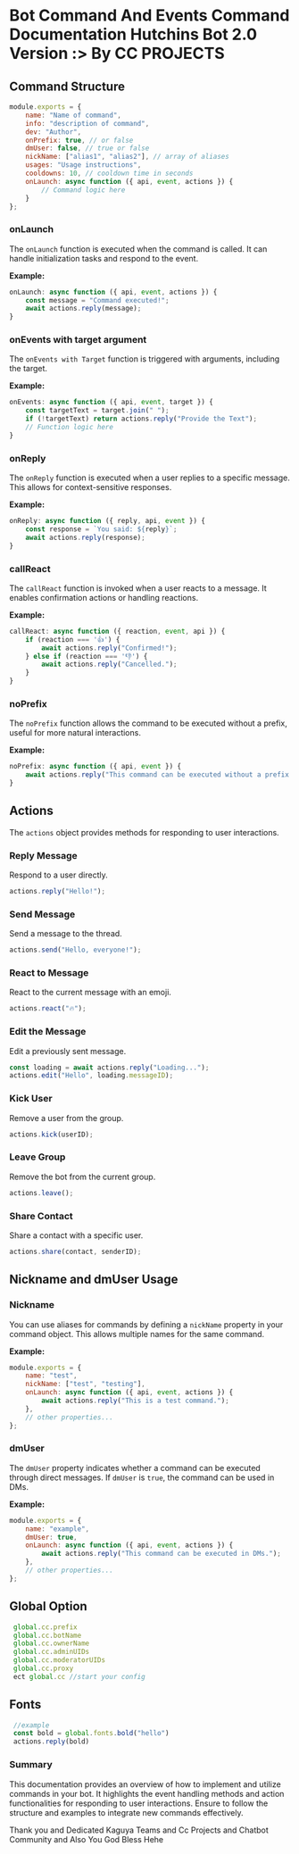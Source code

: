# Bot Command And Events Command Documentation Hutchins Bot 2.0 Version :> By CC PROJECTS

## Command Structure

```javascript
module.exports = {
    name: "Name of command",
    info: "description of command",
    dev: "Author",
    onPrefix: true, // or false
    dmUser: false, // true or false
    nickName: ["alias1", "alias2"], // array of aliases
    usages: "Usage instructions",
    cooldowns: 10, // cooldown time in seconds
    onLaunch: async function ({ api, event, actions }) {
        // Command logic here
    }
};
```

### onLaunch
The `onLaunch` function is executed when the command is called. It can handle initialization tasks and respond to the event.

**Example:**
```javascript
onLaunch: async function ({ api, event, actions }) {
    const message = "Command executed!";
    await actions.reply(message);
}
```

### onEvents with target argument 
The `onEvents with Target` function is triggered with arguments, including the target.

**Example:**
```javascript
onEvents: async function ({ api, event, target }) {
    const targetText = target.join(" ");
    if (!targetText) return actions.reply("Provide the Text");
    // Function logic here 
}
```

### onReply
The `onReply` function is executed when a user replies to a specific message. This allows for context-sensitive responses.

**Example:**
```javascript
onReply: async function ({ reply, api, event }) {
    const response = `You said: ${reply}`;
    await actions.reply(response);
}
```

### callReact
The `callReact` function is invoked when a user reacts to a message. It enables confirmation actions or handling reactions.

**Example:**
```javascript
callReact: async function ({ reaction, event, api }) {
    if (reaction === '👍') {
        await actions.reply("Confirmed!");
    } else if (reaction === '👎') {
        await actions.reply("Cancelled.");
    }
}
```

### noPrefix
The `noPrefix` function allows the command to be executed without a prefix, useful for more natural interactions.

**Example:**
```javascript
noPrefix: async function ({ api, event }) {
    await actions.reply("This command can be executed without a prefix.");
}
```

## Actions

The `actions` object provides methods for responding to user interactions.

### Reply Message
Respond to a user directly.
```javascript
actions.reply("Hello!");
```

### Send Message
Send a message to the thread.
```javascript
actions.send("Hello, everyone!");
```

### React to Message
React to the current message with an emoji.
```javascript
actions.react("🔥");
```

### Edit the Message
Edit a previously sent message.
```javascript
const loading = await actions.reply("Loading...");
actions.edit("Hello", loading.messageID);
```

### Kick User
Remove a user from the group.
```javascript
actions.kick(userID);
```

### Leave Group
Remove the bot from the current group.
```javascript
actions.leave();
```

### Share Contact
Share a contact with a specific user.
```javascript
actions.share(contact, senderID);
```

## Nickname and dmUser Usage

### Nickname
You can use aliases for commands by defining a `nickName` property in your command object. This allows multiple names for the same command.

**Example:**
```javascript
module.exports = {
    name: "test",
    nickName: ["test", "testing"],
    onLaunch: async function ({ api, event, actions }) {
        await actions.reply("This is a test command.");
    },
    // other properties...
};
```

### dmUser
The `dmUser` property indicates whether a command can be executed through direct messages. If `dmUser` is `true`, the command can be used in DMs.

**Example:**
```javascript
module.exports = {
    name: "example",
    dmUser: true,
    onLaunch: async function ({ api, event, actions }) {
        await actions.reply("This command can be executed in DMs.");
    },
    // other properties...
};
```
## Global Option

```javascript
 global.cc.prefix
 global.cc.botName
 global.cc.ownerName
 global.cc.adminUIDs
 global.cc.moderatorUIDs
 global.cc.proxy
 ect global.cc //start your config
```
## Fonts

```javascript
 //example
 const bold = global.fonts.bold("hello")
 actions.reply(bold)
```


### Summary

This documentation provides an overview of how to implement and utilize commands in your bot. It highlights the event handling methods and action functionalities for responding to user interactions. Ensure to follow the structure and examples to integrate new commands effectively.



Thank you and Dedicated Kaguya Teams and Cc Projects and Chatbot Community and Also You God Bless Hehe 
